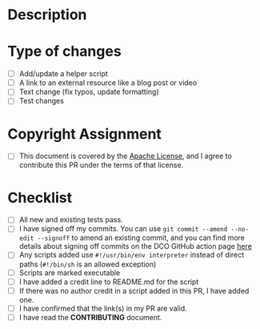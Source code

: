 <!--- Provide a general summary of your changes in the Title above -->

# Description

<!--- Describe your changes in detail -->

# Type of changes

<!--- What types of changes does your submission introduce? Put an `x` in all the boxes that apply: -->

- [ ] Add/update a helper script
- [ ] A link to an external resource like a blog post or video
- [ ] Text change (fix typos, update formatting)
- [ ] Test changes

# Copyright Assignment

- [ ] This document is covered by the [Apache License](https://github.com/unixorn/tumult.plugin.zsh/blob/master/LICENSE), and I agree to contribute this PR under the terms of that license.

# Checklist

<!--- Go over all the following points, and put an `x` in all the boxes that apply. -->
<!--- If you're unsure about any of these, don't hesitate to ask. I'm happy to help! -->

- [ ] All new and existing tests pass.
- [ ] I have signed off my commits. You can use `git commit --amend --no-edit --signoff` to amend an existing commit, and you can find more details about signing off commits on the DCO GitHub action page [here](https://probot.github.io/apps/dco/)
- [ ] Any scripts added use `#!/usr/bin/env interpreter` instead of direct paths (`#!/bin/sh` is an allowed exception)
- [ ] Scripts are marked executable
- [ ] I have added a credit line to README.md for the script
- [ ] If there was no author credit in a script added in this PR, I have added one.
- [ ] I have confirmed that the link(s) in my PR are valid.
- [ ] I have read the **CONTRIBUTING** document.

